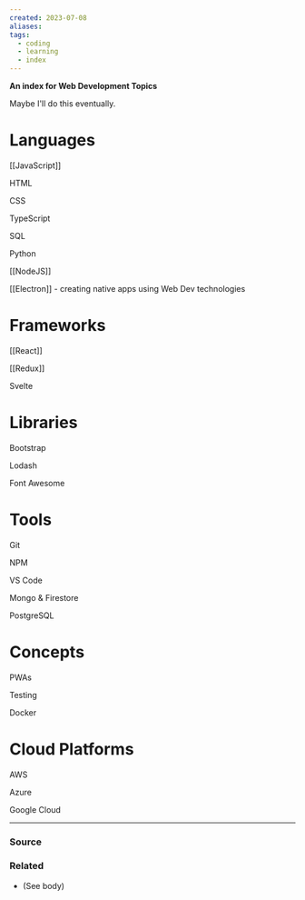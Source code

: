 ```yaml
---
created: 2023-07-08
aliases: 
tags:
  - coding
  - learning
  - index
---
```

**An index for Web Development Topics**

Maybe I'll do this eventually. 

# Languages

[[JavaScript]] 

HTML

CSS

TypeScript

SQL

Python

[[NodeJS]] 

[[Electron]] - creating native apps using Web Dev technologies

# Frameworks

[[React]] 

[[Redux]] 

Svelte

# Libraries

Bootstrap

Lodash

Font Awesome 

# Tools

Git 

NPM

VS Code

Mongo & Firestore

PostgreSQL

# Concepts

PWAs

Testing

Docker

# Cloud Platforms

AWS

Azure

Google Cloud

---

### Source

### Related
- (See body)